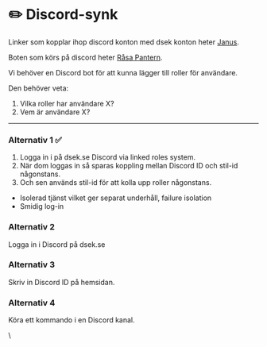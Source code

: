 # ✏️ Discord-synk

Linker som kopplar ihop discord konton med dsek konton heter [Janus](https://github.com/Dsek-LTH/Janus/).

Boten som körs på discord heter [Råsa Pantern](https://github.com/Dsek-LTH/rasa-pantern).


Vi behöver en Discord bot för att kunna lägger till roller för användare.

Den behöver veta:


1. Vilka roller har användare X?
2. Vem är användare X?


---

### Alternativ 1 :white_check_mark:


1. Logga in i på dsek.se Discord via linked roles system.
2. När dom loggas in så sparas koppling mellan Discord ID och stil-id någonstans.
3. Och sen används stil-id för att kolla upp roller någonstans.

* Isolerad tjänst vilket ger separat underhåll, failure isolation
* Smidig log-in

### Alternativ 2

Logga in i Discord på dsek.se

### Alternativ 3

Skriv in Discord ID på hemsidan.

### Alternativ 4

Köra ett kommando i en Discord kanal.


\